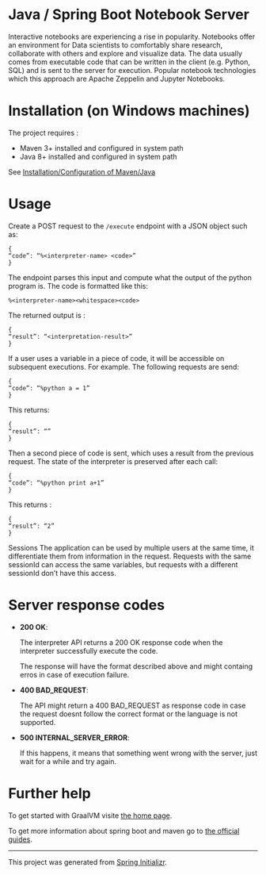 <h1>Java / Spring Boot Notebook Server</h1>

<p>Interactive notebooks are experiencing a rise in popularity. Notebooks offer an environment for Data scientists to comfortably share research, collaborate with others and explore and visualize data. The data usually comes from executable code that can be written in the client (e.g. Python, SQL) and is sent to the server for execution. Popular notebook technologies which this approach are Apache Zeppelin and Jupyter Notebooks.
</p>
<h1>Installation (on Windows machines)</h1>
The project requires :
<ul>
<li>Maven 3+ installed and configured in system path</li>
<li>Java 8+ installed and configured in system path</li>
</ul>
See <a href ="https://www.mkyong.com/maven/how-to-install-maven-in-windows/">Installation/Configuration of Maven/Java</a>
<br/>
<h1>Usage</h1>
<p>Create a POST request to the <code>/execute</code> endpoint with a JSON object such as:</p>
<pre><code>{
“code”: “%&lt;interpreter-name&gt; &lt;code&gt;”
}
</code></pre>
<p>The endpoint parses this input and compute what the output of the python program is.
The code is formatted like this:</p>
<pre><code>%&lt;interpreter-name&gt;&lt;whitespace&gt;&lt;code&gt;
</code></pre>
<p>The returned output is :</p>
<pre><code>{
“result”: “&lt;interpretation-result&gt;”
}
</code></pre>
<p>If a user uses a variable in a piece of code, it will be accessible on subsequent executions. For example. The following requests are send:</p>
<pre><code>{
“code”: “%python a = 1”
}
</code></pre>
<p>This returns:</p>
<pre><code>{
“result”: “”
}
</code></pre>
<p>Then a second piece of code is sent, which uses a result from the previous request. The state of the interpreter is preserved after each call:</p>
<pre><code>{
“code”: “%python print a+1”
}
</code></pre>
<p>This returns :</p>
<pre><code>{
“result”: “2”
}
</code></pre>
<p>
Sessions
The application can be used by multiple users at the same time, it differentiate them from information in the request.
Requests with the same sessionId can access the same variables, but requests with a different sessionId don’t have this access.
</p>
<h1>Server response codes</h1>
<ul>
<li>
<p><strong>200 OK</strong>:</p>
<p>The interpreter API returns a 200 OK response code when the interpreter successfully execute the code.</p>
<p>The response will have the format described above and might containg erros in case of execution failure.</p>
</li>
<li>
<p><strong>400 BAD_REQUEST</strong>:</p>
<p>The API might return a 400 BAD_REQUEST as response code in case the request doesnt follow the correct format or the language is not supported.</p>
</li>
<li>
<p><strong>500 INTERNAL_SERVER_ERROR</strong>:</p>
<p>If this happens, it means that something went wrong with the server, just wait for a while and try again.</p>
</li>
</ul>
<h1>Further help</h1>
<p>To get started with GraalVM visite <a href="https://www.graalvm.org/" rel="nofollow">the home page</a>.</p>
<p>To get more information about spring boot and maven go to <a href="https://spring.io/guides/gs/spring-boot/" rel="nofollow">the official guides</a>.</p>
<hr>
<p>This project was generated from <a href="https://start.spring.io" rel="nofollow">Spring Initializr</a>.</p>
